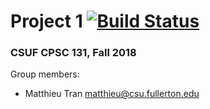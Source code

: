 # Project 1 [![Build Status](https://travis-ci.com/CSUF-CPSC-131-Fall2018/project1-MatthieuTran.svg?token=ytDsNeRiqKJHxy9xKzEX&branch=master)](https://travis-ci.com/CSUF-CPSC-131-Fall2018/project1-MatthieuTran)
### CSUF CPSC 131, Fall 2018

Group members:

- Matthieu Tran matthieu@csu.fullerton.edu
